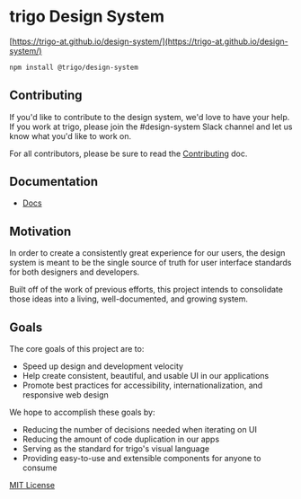 # trigo Design System

[https://trigo-at.github.io/design-system/](https://trigo-at.github.io/design-system/)

```sh
npm install @trigo/design-system
```

## Contributing

If you'd like to contribute to the design system, we'd love to have your help.
If you work at trigo, please join the #design-system Slack channel and let us know what you'd like to work on.

For all contributors, please be sure to read the [Contributing](CONTRIBUTING.md) doc.

## Documentation

-   [Docs][site]

## Motivation

In order to create a consistently great experience for our users,
the design system is meant to be the single source of truth for user interface standards
for both designers and developers.

Built off of the work of previous efforts, this project intends
to consolidate those ideas into a living, well-documented, and growing system.

## Goals

The core goals of this project are to:

-   Speed up design and development velocity
-   Help create consistent, beautiful, and usable UI in our applications
-   Promote best practices for accessibility, internationalization, and responsive web design

We hope to accomplish these goals by:

-   Reducing the number of decisions needed when iterating on UI
-   Reducing the amount of code duplication in our apps
-   Serving as the standard for trigo's visual language
-   Providing easy-to-use and extensible components for anyone to consume

[site]: https://trigo-at.github.io/design-system/

[MIT License](LICENSE.md)
